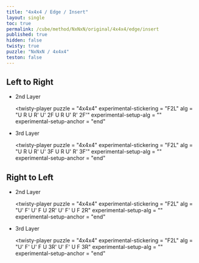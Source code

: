 ```yaml
---
title: "4x4x4 / Edge / Insert"
layout: single
toc: true
permalink: /cube/method/NxNxN/original/4x4x4/edge/insert
published: true
hidden: false
twisty: true
puzzle: "NxNxN / 4x4x4"
teston: false
---
```

<span
  id     = "cube"
  puzzle = "{{page.puzzle}}"
  teston = "{{page.teston}}" >
</span>

<head>
  <base target="_blank">
</head>



## Left to Right

- 2nd Layer

  <twisty-player
    puzzle                    = "4x4x4"
    experimental-stickering   = "F2L"
    alg                       = "U R U R' U' 2F U R U' R' 2F'"
    experimental-setup-alg    = ""
    experimental-setup-anchor = "end"
  ></twisty-player>

- 3rd Layer

  <twisty-player
    puzzle                    = "4x4x4"
    experimental-stickering   = "F2L"
    alg                       = "U R U R' U' 3F U R U' R' 3F'"
    experimental-setup-alg    = ""
    experimental-setup-anchor = "end"
  ></twisty-player>



## Right to Left

- 2nd Layer

  <twisty-player
    puzzle                    = "4x4x4"
    experimental-stickering   = "F2L"
    alg                       = "U' F' U' F U 2R' U' F' U F 2R"
    experimental-setup-alg    = ""
    experimental-setup-anchor = "end"
  ></twisty-player>

- 3rd Layer

  <twisty-player
    puzzle                    = "4x4x4"
    experimental-stickering   = "F2L"
    alg                       = "U' F' U' F U 3R' U' F' U F 3R"
    experimental-setup-alg    = ""
    experimental-setup-anchor = "end"
  ></twisty-player>
